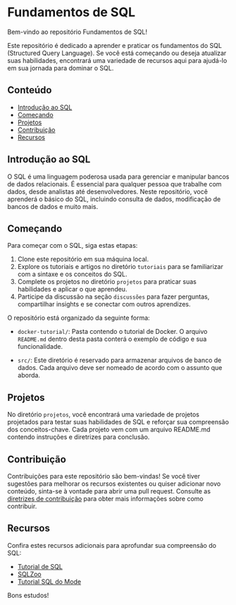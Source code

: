 # Fundamentos de SQL

Bem-vindo ao repositório Fundamentos de SQL!

Este repositório é dedicado a aprender e praticar os fundamentos do SQL (Structured Query Language). Se você está começando ou deseja atualizar suas habilidades, encontrará uma variedade de recursos aqui para ajudá-lo em sua jornada para dominar o SQL.

## Conteúdo

- [Introdução ao SQL](#introdução-ao-sql)
- [Começando](#começando)
- [Projetos](#projetos)
- [Contribuição](#contribuição)
- [Recursos](#recursos)

## Introdução ao SQL

O SQL é uma linguagem poderosa usada para gerenciar e manipular bancos de dados relacionais. É essencial para qualquer pessoa que trabalhe com dados, desde analistas até desenvolvedores. Neste repositório, você aprenderá o básico do SQL, incluindo consulta de dados, modificação de bancos de dados e muito mais.

## Começando

Para começar com o SQL, siga estas etapas:

1. Clone este repositório em sua máquina local.
2. Explore os tutoriais e artigos no diretório `tutoriais` para se familiarizar com a sintaxe e os conceitos do SQL.
3. Complete os projetos no diretório `projetos` para praticar suas habilidades e aplicar o que aprendeu.
4. Participe da discussão na seção `discussões` para fazer perguntas, compartilhar insights e se conectar com outros aprendizes.

O repositório está organizado da seguinte forma:


- `docker-tutorial/`: Pasta contendo o tutorial de Docker. O arquivo `README.md` dentro desta pasta conterá o exemplo de código e sua funcionalidade.

- `src/`: Este diretório é reservado para armazenar arquivos de banco de dados. Cada arquivo deve ser nomeado de acordo com o assunto que aborda.


## Projetos

No diretório `projetos`, você encontrará uma variedade de projetos projetados para testar suas habilidades de SQL e reforçar sua compreensão dos conceitos-chave. Cada projeto vem com um arquivo README.md contendo instruções e diretrizes para conclusão.

## Contribuição

Contribuições para este repositório são bem-vindas! Se você tiver sugestões para melhorar os recursos existentes ou quiser adicionar novo conteúdo, sinta-se à vontade para abrir uma pull request. Consulte as [diretrizes de contribuição](CONTRIBUTING.md) para obter mais informações sobre como contribuir.

## Recursos

Confira estes recursos adicionais para aprofundar sua compreensão do SQL:

- [Tutorial de SQL](https://www.w3schools.com/sql/)
- [SQLZoo](https://sqlzoo.net/)
- [Tutorial SQL do Mode](https://mode.com/sql-tutorial/)

Bons estudos!
